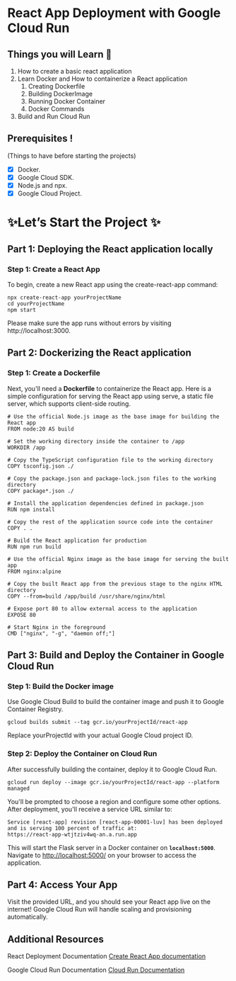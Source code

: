 # **React App Deployment with Google Cloud Run**

## Things you will Learn 🤯

1. How to create a basic react application
2. Learn Docker and How to containerize a React application
    1. Creating Dockerfile
    2. Building DockerImage
    3. Running Docker Container
    4. Docker Commands
3. Build and Run Cloud Run

## **Prerequisites** !

(Things to have before starting the projects)

- [x]  Docker.
- [x]  Google Cloud SDK.
- [x]  Node.js and npx.
- [x]  Google Cloud Project.

# ✨Let’s Start the Project ✨

## **Part 1: Deploying the React application locally**

### **Step 1: Create a React App**

To begin, create a new React app using the create-react-app command:

```
npx create-react-app yourProjectName
cd yourProjectName
npm start
```
Please make sure the app runs without errors by visiting http://localhost:3000.

## **Part 2: Dockerizing the React application**

### **Step 1: Create a Dockerfile**

Next, you'll need a **Dockerfile** to containerize the React app. Here is a simple configuration for serving the React app using serve, a static file server, which supports client-side routing.

```
# Use the official Node.js image as the base image for building the React app
FROM node:20 AS build

# Set the working directory inside the container to /app
WORKDIR /app

# Copy the TypeScript configuration file to the working directory
COPY tsconfig.json ./

# Copy the package.json and package-lock.json files to the working directory
COPY package*.json ./

# Install the application dependencies defined in package.json
RUN npm install

# Copy the rest of the application source code into the container
COPY . .

# Build the React application for production
RUN npm run build

# Use the official Nginx image as the base image for serving the built app
FROM nginx:alpine

# Copy the built React app from the previous stage to the nginx HTML directory
COPY --from=build /app/build /usr/share/nginx/html

# Expose port 80 to allow external access to the application
EXPOSE 80

# Start Nginx in the foreground
CMD ["nginx", "-g", "daemon off;"]
```
## **Part 3: Build and Deploy the Container in Google Cloud Run**
### **Step 1: Build the Docker image**

Use Google Cloud Build to build the container image and push it to Google Container Registry.

```
gcloud builds submit --tag gcr.io/yourProjectId/react-app
```
Replace yourProjectId with your actual Google Cloud project ID.

### **Step 2: Deploy the Container on Cloud Run**

After successfully building the container, deploy it to Google Cloud Run.

```
gcloud run deploy --image gcr.io/yourProjectId/react-app --platform managed
```
You'll be prompted to choose a region and configure some other options. After deployment, you'll receive a service URL similar to:

```
Service [react-app] revision [react-app-00001-luv] has been deployed and is serving 100 percent of traffic at:
https://react-app-wtjtziv4wq-an.a.run.app
```

This will start the Flask server in a Docker container on **`localhost:5000`**. Navigate to [http://localhost:5000/](http://localhost:5000/) on your browser to access the application.

## **Part 4: Access Your App**

Visit the provided URL, and you should see your React app live on the internet! Google Cloud Run will handle scaling and provisioning automatically.

## **Additional Resources**

React Deployment Documentation [Create React App documentation](https://facebook.github.io/create-react-app/docs/getting-started)

Google Cloud Run Documentation [Cloud Run Documentation](https://cloud.google.com/run/docs)


